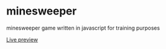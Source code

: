 # minesweeper
minesweeper game written in javascript for training purposes

[Live preview](https://offeringofpie.github.io/minesweeper/)
